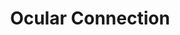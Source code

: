 ---
pid: RS358
title: Ocular Connection
location_transcription: Fitler
zipcode: '19106'
outside_phl: 
neighborhood: Society Hill,Old City
age: '16'
age_range: 13-19
instagram: 
image_file_name: RS_358.jpg
proposal_transcription: Two binoculars on stands on different sides of a park where
  you look through one into the eyes of another stranger
topic: Environment
topic_summary: '0'
type: Interactive,Park
keywords_other: 
credit: 
image_labels: Two binoculars
twitter: 
facebook: 
permalink: "/monuments/rs358/"
layout: item-page
---